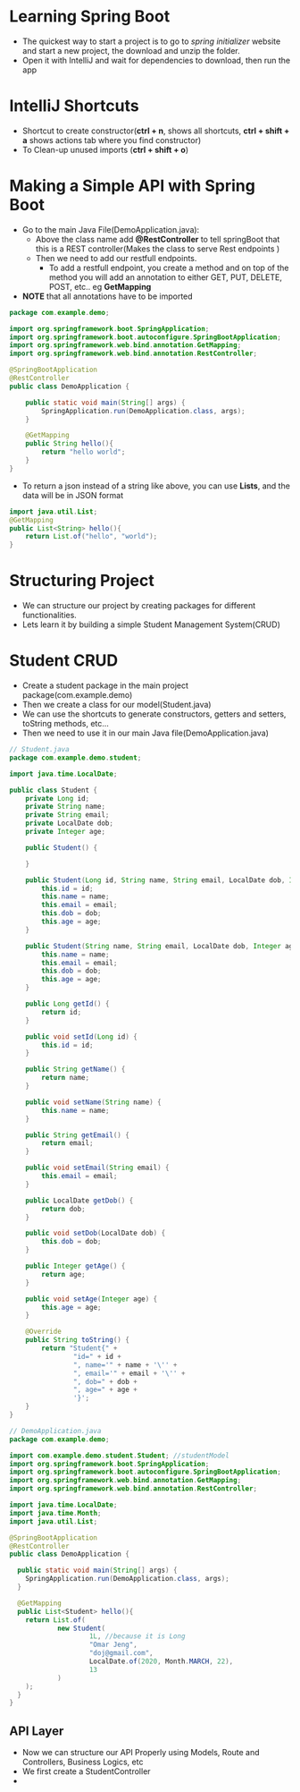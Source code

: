 
# Learning Spring Boot
- The quickest way to start a project is to go to *spring initializer* website and start a new project, the download and unzip the folder.
- Open it with IntelliJ and wait for dependencies to download, then run the app

# IntelliJ Shortcuts
- Shortcut to create constructor(__ctrl + n__, shows all shortcuts, __ctrl + shift + a__ shows actions tab where you find constructor)
- To Clean-up unused imports (__ctrl + shift + o__)

# Making a Simple API with Spring Boot
- Go to the main Java File(DemoApplication.java):
  - Above the class name add __@RestController__ to tell springBoot that this is a REST controller(Makes the class to serve Rest endpoints )
  - Then we need to add our restfull endpoints.
    - To add a restfull endpoint, you create a method and on top of the method you will add an annotation to either GET, PUT, DELETE, POST, etc.. eg __GetMapping__
- __NOTE__ that all annotations have to be imported


```java
package com.example.demo;

import org.springframework.boot.SpringApplication;
import org.springframework.boot.autoconfigure.SpringBootApplication;
import org.springframework.web.bind.annotation.GetMapping;
import org.springframework.web.bind.annotation.RestController;

@SpringBootApplication
@RestController
public class DemoApplication {

	public static void main(String[] args) {
		SpringApplication.run(DemoApplication.class, args);
	}

	@GetMapping
	public String hello(){
		return "hello world";
	}
}
```
- To return a json instead of a string like above, you can use __Lists__, and the data will be in JSON format
```java
import java.util.List;
@GetMapping
public List<String> hello(){
    return List.of("hello", "world");
}
```
# Structuring Project
- We can structure our project by creating packages for different functionalities.
- Lets learn it by building a simple Student Management System(CRUD)

# Student CRUD
- Create a student package in the main project package(com.example.demo)
- Then we create a class for our model(Student.java)
- We can use the shortcuts to generate constructors, getters and setters, toString methods, etc...
- Then we need to use it in our main Java file(DemoApplication.java)

```java
// Student.java
package com.example.demo.student;

import java.time.LocalDate;

public class Student {
    private Long id;
    private String name;
    private String email;
    private LocalDate dob;
    private Integer age;

    public Student() {

    }

    public Student(Long id, String name, String email, LocalDate dob, Integer age) {
        this.id = id;
        this.name = name;
        this.email = email;
        this.dob = dob;
        this.age = age;
    }

    public Student(String name, String email, LocalDate dob, Integer age) {
        this.name = name;
        this.email = email;
        this.dob = dob;
        this.age = age;
    }

    public Long getId() {
        return id;
    }

    public void setId(Long id) {
        this.id = id;
    }

    public String getName() {
        return name;
    }

    public void setName(String name) {
        this.name = name;
    }

    public String getEmail() {
        return email;
    }

    public void setEmail(String email) {
        this.email = email;
    }

    public LocalDate getDob() {
        return dob;
    }

    public void setDob(LocalDate dob) {
        this.dob = dob;
    }

    public Integer getAge() {
        return age;
    }

    public void setAge(Integer age) {
        this.age = age;
    }

    @Override
    public String toString() {
        return "Student{" +
                "id=" + id +
                ", name='" + name + '\'' +
                ", email='" + email + '\'' +
                ", dob=" + dob +
                ", age=" + age +
                '}';
    }
}

```

```java
// DemoApplication.java
package com.example.demo;

import com.example.demo.student.Student; //studentModel
import org.springframework.boot.SpringApplication;
import org.springframework.boot.autoconfigure.SpringBootApplication;
import org.springframework.web.bind.annotation.GetMapping;
import org.springframework.web.bind.annotation.RestController;

import java.time.LocalDate;
import java.time.Month;
import java.util.List;

@SpringBootApplication
@RestController
public class DemoApplication {

  public static void main(String[] args) {
    SpringApplication.run(DemoApplication.class, args);
  }

  @GetMapping
  public List<Student> hello(){
    return List.of(
            new Student(
                    1L, //because it is Long
                    "Omar Jeng",
                    "doj@gmail.com",
                    LocalDate.of(2020, Month.MARCH, 22),
                    13
            )
    );
  }
}

```

## API Layer
- Now we can structure our API Properly using Models, Route and Controllers, Business Logics, etc
- We first create a StudentController
- 

